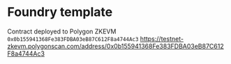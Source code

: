 # Foundry template

Contract deployed to Polygon ZKEVM `0x0b155941368Fe383FDBA03eB87C612F8a4744Ac3`
https://testnet-zkevm.polygonscan.com/address/0x0b155941368Fe383FDBA03eB87C612F8a4744Ac3
